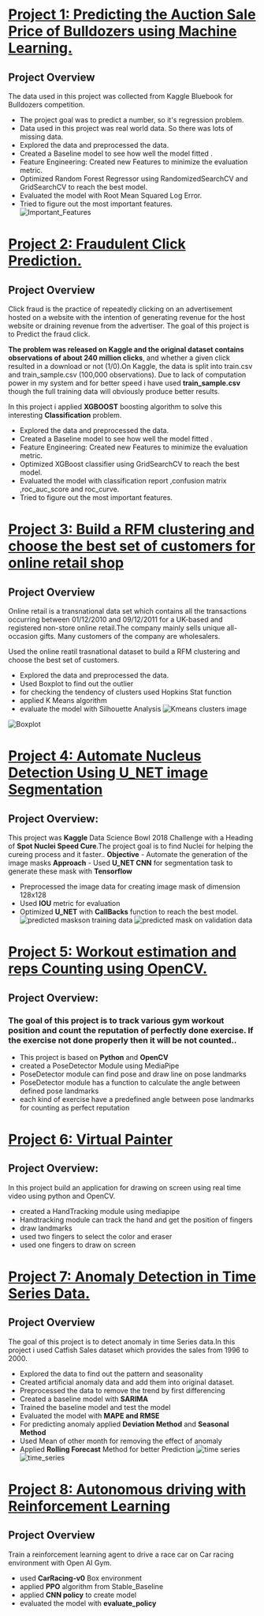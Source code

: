 
# [Project 1: Predicting the Auction Sale Price of Bulldozers using Machine Learning.](https://github.com/Robin-das-raam/Machine-Learning-Algorithm/tree/main/Kaggle_Projects)
## Project Overview
The data used in this project was collected from  Kaggle Bluebook for Bulldozers competition.

* The project goal was to predict a number, so it's regression problem.
* Data used in this project was real world data. So there was lots of missing data.
* Explored the data and preprocessed the data.
* Created a Baseline model to see how well the model fitted .
* Feature Engineering: Created new Features to minimize the evaluation metric.
* Optimized Random Forest Regressor using RandomizedSearchCV and GridSearchCV to reach the best model.
* Evaluated the model with Root Mean Squared Log Error. 
* Tried to figure out the most important features.  
![Important_Features](https://github.com/Robin-das-raam/Machine-Learning-Algorithm/blob/main/Kaggle_Projects/Impotance%20Feat.png)


# [Project 2: Fraudulent Click Prediction.](https://github.com/Robin-das-raam/Machine-Learning-Algorithm/blob/main/Ensemble/XGBoost.ipynb)
## Project Overview
Click fraud is the practice of repeatedly clicking on an advertisement hosted on a website with the intention of generating revenue for the host website or draining revenue from the advertiser. The goal of this project is to Predict the fraud click.

**The problem was released on Kaggle and the original dataset contains observations of about 240 million clicks**, and whether a given click resulted in a download or not (1/0).On Kaggle, the data is split into train.csv and train_sample.csv (100,000 observations). Due to lack of computation power in my system and for better speed i have used **train_sample.csv** though the full training data will obviously produce better results.

In this project i applied **XGBOOST** boosting algorithm to solve this interesting **Classification** problem.
* Explored the data and preprocessed the data.
* Created a Baseline model to see how well the model fitted .
* Feature Engineering: Created new Features to minimize the evaluation metric.
* Optimized XGBoost classifier using GridSearchCV to reach the best model.
* Evaluated the model with classification report ,confusion matrix ,roc_auc_score and roc_curve. 
* Tried to figure out the most important features. 


# [Project 3: Build a RFM clustering and choose the best set of customers for online retail shop](https://github.com/Robin-das-raam/Machine-Learning-Algorithm/tree/main/Unsupervised%20Learning/KMeans)
## Project Overview

Online retail is a transnational data set which contains all the transactions occurring between 01/12/2010 and 09/12/2011 for a UK-based and registered non-store online retail.The company mainly sells unique all-occasion gifts. Many customers of the company are wholesalers.

Used the online reatil trasnational dataset to build a RFM clustering and choose the best set of customers.
* Explored the data and preprocessed the data.
* Used Boxplot to find out the outlier
* for checking the tendency of clusters used Hopkins Stat function
* applied K Means algorithm
* evaluate the model with Silhouette Analysis 
![Kmeans clusters image](/images/kmean.png)

![Boxplot](/images/kmeans_boxplot.png)


# [Project 4: Automate Nucleus Detection Using U_NET image Segmentation](https://github.com/Robin-das-raam/Deep-Learning/blob/main/FInding%20Nucleus%20using%20U_Net.ipynb)
## Project Overview:
This project was **Kaggle** Data Science Bowl 2018 Challenge with a Heading of **Spot Nuclei Speed Cure**.The project goal is to find Nuclei for helping the cureing process and it faster..
**Objective** - Automate the generation of the image masks
**Approach** - Used **U_NET CNN** for segmentation task to generate these mask with **Tensorflow**
* Preprocessed the image data for creating image mask of dimension 128x128
* Used **IOU** metric for evaluation
* Optimized **U_NET** with **CallBacks** function to reach the best model.
![predicted maskson training data](/images/U_net2.png)
![predicted mask on validation data](/images/U_net.png)


# [Project 5: Workout estimation and reps Counting using OpenCV.](https://github.com/Robin-das-raam/Computer-Vision-OpenCV/tree/main/Workout%20estimation%20and%20reps%20Counter)
## Project Overview:
### The goal of this project is to track various gym workout position and count the reputation of perfectly done exercise. If the exercise not done properly then it will be not counted..

* This project is based on **Python** and **OpenCV**
* created a PoseDetector Module using MediaPipe
* PoseDetector module can find pose and draw line on pose landmarks
* PoseDetector module has a function to calculate the angle between defined pose landmarks
* each kind of exercise have a predefined angle between pose landmarks for counting as perfect reputation 


# [Project 6: Virtual Painter](https://github.com/Robin-das-raam/Computer-Vision-OpenCV/tree/main/Virtual%20Painter)

## Project Overview:
In this project build an application for drawing on screen using real time video using python and OpenCV.
* created a HandTracking module using mediapipe
* Handtracking module can track the hand and get the position of fingers
* draw landmarks 
* used two fingers to select the color and eraser
* used one fingers to draw on screen 

# [Project 7: Anomaly Detection in Time Series Data.](https://github.com/Robin-das-raam/Time-Series-Analysis-/blob/main/Anomaly%20Detection%20in%20Time%20Series.ipynb)

## Project Overview
The goal of this project is to detect anomaly in time Series data.In this project i used Catfish Sales dataset which provides the sales from 1996 to 2000.
* Explored the data to find out the pattern and seasonality
* Created artificial anomaly data and add them into original dataset.
* Preprocessed the data to remove the trend by first differencing
* Created a baseline model with **SARIMA** 
* Trained the baseline model and test the model
* Evaluated the model with **MAPE and RMSE** 
* For predicting anomaly applied **Deviation Method** and **Seasonal Method**
* Used Mean of other month for removing the effect of anomaly 
* Applied **Rolling Forecast** Method for better Prediction
![time series](/images/time_series.png)
![time_series](/images/time_series2.png)

# [Project 8: Autonomous driving with Reinforcement Learning](https://github.com/Robin-das-raam/Reinforcement-Learning-/blob/main/autonomous%20driving.ipynb)

## Project Overview
Train a reinforcement learning agent to drive a race car on Car racing environment with Open AI Gym.
* used **CarRacing-v0** Box environment
* applied **PPO** algorithm from Stable_Baseline
* applied **CNN policy** to create model
* evaluated the model with **evaluate_policy** 




